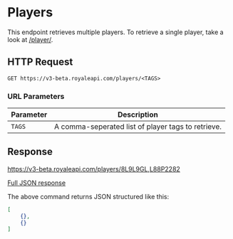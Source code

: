 # Players

This endpoint retrieves multiple players. To retrieve a single player, take a look at [/player/<TAG>](/endpoints/player).

## HTTP Request

`GET https://v3-beta.royaleapi.com/players/<TAGS>`

### URL Parameters

Parameter | Description
--- | ---
`TAGS` | A comma-seperated list of player tags to retrieve.

## Response

https://v3-beta.royaleapi.com/players/8L9L9GL,L88P2282

<a href="/json/players_8L9L9GL,L88P2282.json">Full JSON response</a>

The above command returns JSON structured like this:

```json
[
    {},
    {}
]
```
